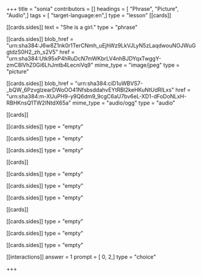 +++
title = "sonia"
contributors = []
headings = [ "Phrase", "Picture", "Audio",]
tags = [ "target-language:en",]
type = "lesson"
[[cards]]

[[cards.sides]]
text = "She is a girl."
type = "phrase"

[[cards.sides]]
blob_href = "urn:sha384:J6w8Z1nk0r1TerCNmh_uEjhWz9LkVJLyN5zLaqdwouNOJWuGgtdzS0H2_zh_s2V5"
href = "urn:sha384:Utk95xP4hRuDcN7mWKbrLV4nhBJDYqxTwggY-zmC8lVhZ0Gi6LhJmtb4LecniVq9"
mime_type = "image/jpeg"
type = "picture"

[[cards.sides]]
blob_href = "urn:sha384:ciD1uWBVS7-_bQW_6PzvglzearDWoOO41NfsbsddahvEYtRBl2keHKuNtUdRILxs"
href = "urn:sha384:m-XUuPH9-y9Q6dm9_9cgC6aU7bv6eL-XD1-dFoDoNLxH-RBHKnsQ1TW2INtdX65a"
mime_type = "audio/ogg"
type = "audio"

[[cards]]

[[cards.sides]]
type = "empty"

[[cards.sides]]
type = "empty"

[[cards.sides]]
type = "empty"

[[cards]]

[[cards.sides]]
type = "empty"

[[cards.sides]]
type = "empty"

[[cards.sides]]
type = "empty"

[[cards]]

[[cards.sides]]
type = "empty"

[[cards.sides]]
type = "empty"

[[cards.sides]]
type = "empty"

[[interactions]]
answer = 1
prompt = [ 0, 2,]
type = "choice"

+++
